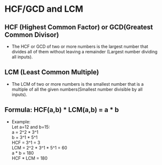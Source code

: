 # HCF/GCD and LCM

## HCF (Highest Common Factor) or GCD(Greatest Common Divisor)

- The HCF or GCD of two or more numbers is the largest number that divides all of them without leaving a remainder (Largest number dividing all inputs).

## LCM (Least Common Multiple)

- The LCM of two or more numbers is the smallest number that is a multiple of all the given numbers(Smallest number divisible by all inputs).

## Formula: HCF(a,b) \* LCM(a,b) = a \* b

- Example:  
  Let a=12 and b=15:  
  a = 2^2 \* 3^1  
  b = 3^1 \* 5^1  
  HCF = 3^1 = 3  
  LCM = 2^2 \* 3^1 \* 5^1 = 60  
  a \* b = 180  
  HCF \* LCM = 180
